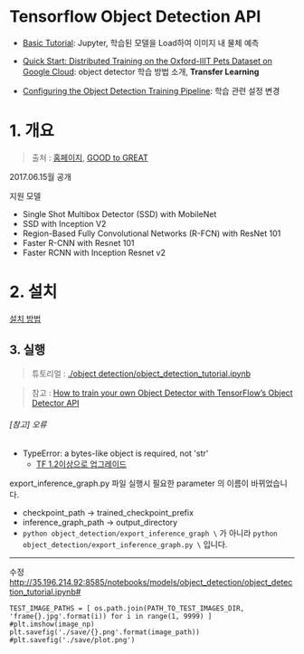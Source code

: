 # Tensorflow Object Detection API 

- [Basic Tutorial](https://github.com/tensorflow/models/blob/master/object_detection/object_detection_tutorial.ipynb): Jupyter, 학습된 모델을 Load하여 이미지 내 물체 예측 

- [Quick Start: Distributed Training on the Oxford-IIIT Pets Dataset on Google Cloud](https://github.com/tensorflow/models/blob/master/object_detection/g3doc/running_pets.md):   object detector 학습 방법 소개, **Transfer Learning**

- [Configuring the Object Detection Training Pipeline](https://github.com/tensorflow/models/blob/master/object_detection/g3doc/configuring_jobs.md): 학습 관련 설정 변경 


# 1. 개요
> 출처 : [홈페이지](https://github.com/tensorflow/models/tree/master/object_detection), [GOOD to GREAT](http://goodtogreate.tistory.com/entry/Tensorflow-Object-Detection-API-SSD-FasterRCNN)


2017.06.15월 공개 

지원 모델 
- Single Shot Multibox Detector (SSD) with MobileNet
- SSD with Inception V2
- Region-Based Fully Convolutional Networks (R-FCN) with ResNet 101
- Faster R-CNN with Resnet 101
- Faster RCNN with Inception Resnet v2

# 2. 설치 

[설치 방법](https://github.com/adioshun/Blog_Jekyll/blob/master/2017-08-08-TF%20Object%20Detection%20API_Installation.md)

## 3. 실행 

> 튜토리얼 : [./object detection/object_detection_tutorial.ipynb](https://github.com/tensorflow/models/blob/master/object_detection/object_detection_tutorial.ipynb)

> 참고 : [How to train your own Object Detector with TensorFlow’s Object Detector API](https://medium.com/towards-data-science/how-to-train-your-own-object-detector-with-tensorflows-object-detector-api-bec72ecfe1d9)



###### [참고] 오류 

- TypeError: a bytes-like object is required, not 'str'
    - [TF 1.2이상으로 업그레이드](https://github.com/datitran/Object-Detector-App/issues/2)

export_inference_graph.py 파일 실행시 필요한 parameter 의 이름이 바뀌었습니다. 
- checkpoint_path -> trained_checkpoint_prefix 
- inference_graph_path -> output_directory 
- `python object_detection/export_inference_graph \` 가 아니라 `python object_detection/export_inference_graph.py \` 입니다.


---
수정 
http://35.196.214.92:8585/notebooks/models/object_detection/object_detection_tutorial.ipynb#
```
TEST_IMAGE_PATHS = [ os.path.join(PATH_TO_TEST_IMAGES_DIR, 'frame{}.jpg'.format(i)) for i in range(1, 9999) ]
#plt.imshow(image_np)
plt.savefig('./save/{}.png'.format(image_path))
#plt.savefig('./save/plot.png')
```
